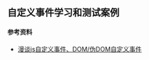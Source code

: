 ## 自定义事件学习和测试案例

#### 参考资料
+ [漫谈js自定义事件、DOM/伪DOM自定义事件](https://www.zhangxinxu.com/wordpress/2012/04/js-dom%E8%87%AA%E5%AE%9A%E4%B9%89%E4%BA%8B%E4%BB%B6/)